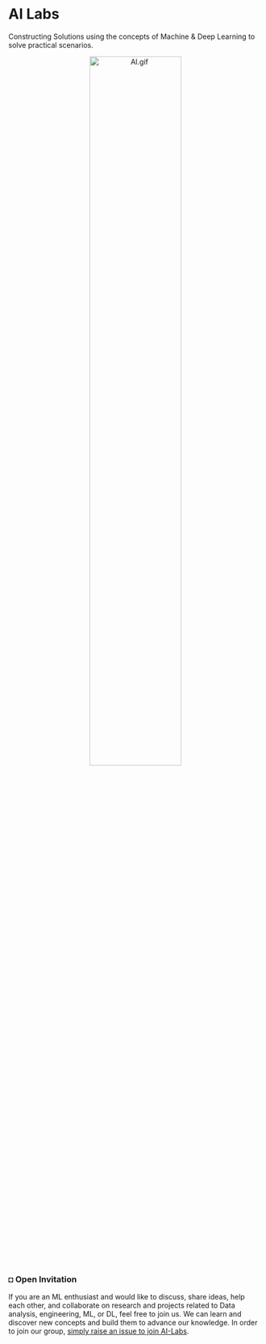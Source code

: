 # AI Labs
Constructing Solutions using the concepts of Machine & Deep Learning to solve practical scenarios.

<div align="center">
    <img width="60%" src="src/files/ai-labs1.gif" alt="AI.gif" >
</div>

</br></br>

### ◘ Open Invitation
If you are an ML enthusiast and would like to discuss, share ideas, help each other, and collaborate on research and projects related to Data analysis, engineering, ML, or DL, feel free to join us. We can learn and discover new concepts and build them to advance our knowledge. In order to join our group, [simply raise an issue to join AI-Labs](https://github.com/AI-Labs-Workspace/AI-Labs-Invitation/tree/main).
</br>

